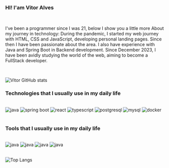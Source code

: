 ### HI! I'am Vitor Alves

<br>

I've been a programmer since I was 21, below I show you a little more
About my journey in technology:
During the pandemic, I started my web journey with HTML, CSS and JavaScript,
developing personal landing pages. Since then I have been passionate about the area.
I also have experience with Java and Spring Boot in Backend development.
Since December 2023, I have been avidly studying the world of the web, aiming to
become a FullStack developer.

<br>

![Vitor GitHub stats](https://github-readme-stats.vercel.app/api?username=vitoralveschaves&show_icons=true&theme=dracula)

### Technologies that I usually use in my daily life

<div style="display:inline_block">
    <br />
    <img src="https://img.shields.io/badge/java-%23ED8B00.svg?style=for-the-badge&logo=openjdk&logoColor=white" alt="java"/>
    <img src="https://img.shields.io/badge/spring-%236DB33F.svg?style=for-the-badge&logo=spring&logoColor=white" alt="spring boot"/>
    <img src="https://img.shields.io/badge/React-20232A?style=for-the-badge&logo=react&logoColor=61DAFB" alt="react" />
    <img src="https://img.shields.io/badge/TypeScript-007ACC?style=for-the-badge&logo=typescript&logoColor=white" alt="typescript" />
    <img src="https://img.shields.io/badge/postgres-%23316192.svg?style=for-the-badge&logo=postgresql&logoColor=white" alt="postgresql" />
    <img src="https://img.shields.io/badge/mysql-4479A1.svg?style=for-the-badge&logo=mysql&logoColor=white" alt="mysql" />
    <img src="https://img.shields.io/badge/docker-%230db7ed.svg?style=for-the-badge&logo=docker&logoColor=white" alt="docker" />
</div><br />

### Tools that I usually use in my daily life

<div style="display:inline_block">
    <br />
    <img src="https://img.shields.io/badge/IntelliJIDEA-000000.svg?style=for-the-badge&logo=intellij-idea&logoColor=white" alt="java"/>
    <img src="https://img.shields.io/badge/Visual%20Studio%20Code-0078d7.svg?style=for-the-badge&logo=visual-studio-code&logoColor=white" alt="java"/>
    <img src="https://img.shields.io/badge/figma-%23F24E1E.svg?style=for-the-badge&logo=figma&logoColor=white" alt="java"/>
    <img src="https://img.shields.io/badge/Insomnia-black?style=for-the-badge&logo=insomnia&logoColor=5849BE" alt="java"/>
</div><br />

![Top Langs](https://github-readme-stats.vercel.app/api/top-langs/?username=vitoralveschaves&layout=compact)
